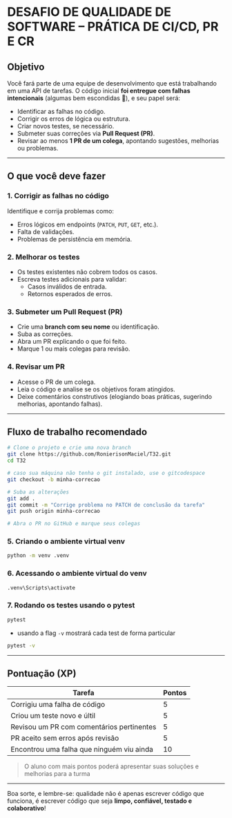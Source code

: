 # DESAFIO DE QUALIDADE DE SOFTWARE – PRÁTICA DE CI/CD, PR E CR

## Objetivo
Você fará parte de uma equipe de desenvolvimento que está trabalhando em uma API de tarefas. O código inicial **foi entregue com falhas intencionais** (algumas bem escondidas 👀), e seu papel será:

- Identificar as falhas no código.
- Corrigir os erros de lógica ou estrutura.
- Criar novos testes, se necessário.
- Submeter suas correções via **Pull Request (PR)**.
- Revisar ao menos **1 PR de um colega**, apontando sugestões, melhorias ou problemas.

---

## O que você deve fazer

### 1. **Corrigir as falhas no código**
Identifique e corrija problemas como:
- Erros lógicos em endpoints (`PATCH`, `PUT`, `GET`, etc.).
- Falta de validações.
- Problemas de persistência em memória.

### 2. **Melhorar os testes**
- Os testes existentes não cobrem todos os casos.
- Escreva testes adicionais para validar:
  - Casos inválidos de entrada.
  - Retornos esperados de erros.

### 3. **Submeter um Pull Request (PR)**
- Crie uma **branch com seu nome** ou identificação.
- Suba as correções.
- Abra um PR explicando o que foi feito.
- Marque 1 ou mais colegas para revisão.

### 4. **Revisar um PR**
- Acesse o PR de um colega.
- Leia o código e analise se os objetivos foram atingidos.
- Deixe comentários construtivos (elogiando boas práticas, sugerindo melhorias, apontando falhas).

---

## Fluxo de trabalho recomendado

```bash
# Clone o projeto e crie uma nova branch
git clone https://github.com/RonierisonMaciel/T32.git
cd T32

# caso sua máquina não tenha o git instalado, use o gitcodespace
git checkout -b minha-correcao

# Suba as alterações
git add .
git commit -m "Corrige problema no PATCH de conclusão da tarefa"
git push origin minha-correcao

# Abra o PR no GitHub e marque seus colegas
```

### 5. Criando o ambiente virtual venv

```bash
python -m venv .venv
```

### 6. Acessando o ambiente virtual do venv

```bash
.venv\Scripts\activate
```

### 7. Rodando os testes usando o pytest

```bash
pytest
```

- usando a flag `-v` mostrará cada test de forma particular

```bash
pytest -v
```

---

## Pontuação (XP)

| Tarefa                                       | Pontos |
|---------------------------------------------|--------|
| Corrigiu uma falha de código                 | 5      |
| Criou um teste novo e últil                   | 5      |
| Revisou um PR com comentários pertinentes    | 5      |
| PR aceito sem erros após revisão             | 5      |
| Encontrou uma falha que ninguém viu ainda    | 10     |

> O aluno com mais pontos poderá apresentar suas soluções e melhorias para a turma

---

Boa sorte, e lembre-se: qualidade não é apenas escrever código que funciona, é escrever código que seja **limpo, confiável, testado e colaborativo**!
